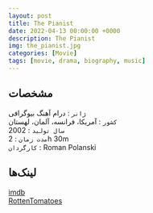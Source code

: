 ```yaml
---
layout: post
title: The Pianist
date: 2022-04-13 00:00:00 +0000
description: The Pianist
img: the_pianist.jpg
categories: [Movie]
tags: [movie, drama, biography, music]
---
```


## مشخصات

`ژانر` : درام آهنگ بیوگرافی  
`کشور` : آمریکا، فرانسه، آلمان، لهستان  
`سال تولید` : 2002  
`مدت زمان` : 2h 30m  
`کارگردان` : Roman Polanski

## لینک‌ها

[imdb](https://www.imdb.com/title/tt0253474/)  
[RottenTomatoes](https://www.rottentomatoes.com/m/pianist)  